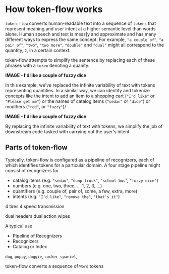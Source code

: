 # How token-flow works

`token-flow` converts human-readable text into a sequence of `tokens` that represent meaning and user intent at a higher semantic level than words alone. Human speech and text is mess]y and approximate and has many different ways to express the same concept. For example, `"a couple of"`, `"a pair of"`, `"two"`, `"two more"`, `"double"` and `"dual"` might all correspond to the quantity, `2`, in a certain context.

token-flow attempts to simplify the sentence by replacing each of these phrases with a `token` denoting a quanity:

**IMAGE - I'd like a couple of fuzzy dice**

In this example, we've replaced the infinite variability of text with tokens representing quantities. In a similar way, we can identify and tokenize concepts like the intent to add an item to a shopping cart (`"I'd like"` or `"Please get me"`) or the names of catalog items (`"sedan"` or `"dice"`) or modifiers (`"red"`, or `"fuzzy"`)/

**IMAGE - I'd like a couple of fuzzy dice**

By replacing the infinite variability of text with tokens, we simplify the job of downstream code tasked with carrying out the user's intent.



## Parts of token-flow

Typically, token-flow is configured as a pipeline of recognizers, each of which identifies tokens for a particular domain. A four stage pipeline might consist of recognizers for
* catalog items (e.g. `"sedan"`, `"dump truck"`, `"school bus`", `"fuzzy dice"`)
* numbers (e.g. one, two, three, ... 1, 2, 3, ...)
* quantifiers (e.g. couple of, pair of, some, a few, extra, more)
* intents (e.g. `"I'd like"`, `"remove the"`, `"that's it"`)


4 tires
4 speed transmission

dual headers
dual action wipes

A typical use 

* Pipeline of Recognizers
* Recognizers
* Catalog or Index




 `dog`, `puppy`, `doggie`, `cocker spaniel`, 

token-flow converts a sequence of `Word` tokens 